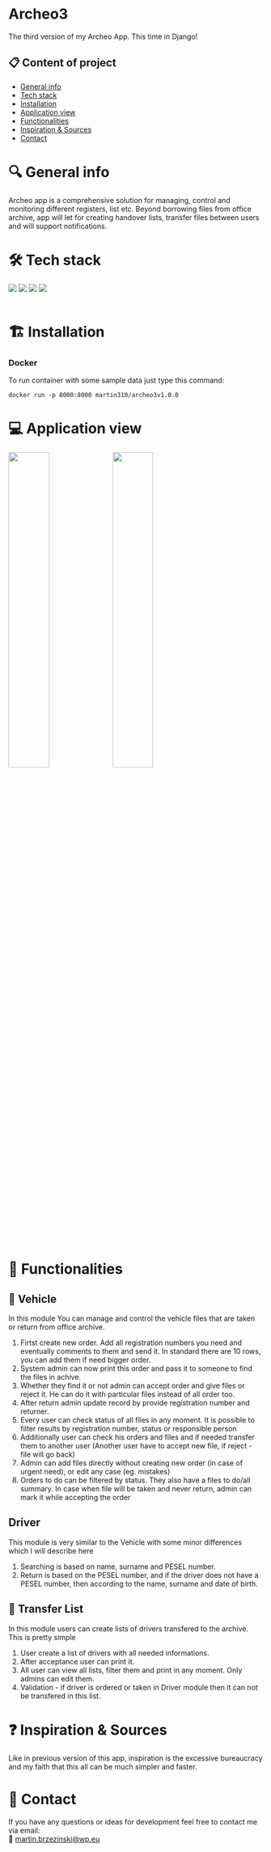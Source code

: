 # Archeo3
The third version of my Archeo App. This time in Django!

## 📋 Content of project
* [General info](#general-info)
* [Tech stack](#tech-stack)
* [Installation](#installation)
* [Application view](#application-view)
* [Functionalities](#functionalities)
* [Inspiration & Sources](#inspiration--sources)
* [Contact](#contact)

# 🔍 General info

Archeo app is a comprehensive solution for managing, control and monitoring different registers, list etc.
Beyond borrowing files from office archive, app will let for creating handover lists, transfer files between users and will support notifications.
# 🛠️ Tech stack

<img src="https://img.shields.io/badge/Django-092E20?style=for-the-badge&logo=django&logoColor=green">
<img src="https://img.shields.io/badge/Python-FFD43B?style=for-the-badge&logo=python&logoColor=blue">
<img src="https://img.shields.io/badge/SQLite-07405E?style=for-the-badge&logo=sqlite&logoColor=white">
<img src="https://img.shields.io/badge/Bootstrap-563D7C?style=for-the-badge&logo=bootstrap&logoColor=white">
<br/>
<br/>

# 🏗️ Installation

### Docker
To run container with some sample data just type this command:
```
docker run -p 8000:8000 martin310/archeo3v1.0.0
```

# 💻 Application view

<img src="https://github.com/Martini310/Archeo-3/assets/108935246/721bcc82-615e-43e2-bf4b-585772aadc22" width="40%" height="40%">

<img src="https://github.com/Martini310/Archeo-3/assets/108935246/baef18e4-f351-4150-8e59-fc14c5ced668" width="40%" height="40%">



# 🔧  Functionalities

## 🚗 Vehicle
In this module You can manage and control the vehicle files that are taken or return from office archive.
1. Firtst create new order. Add all registration numbers you need and eventually comments to them and send it. In standard there are 10 rows, you can add them if need bigger order.
2. System admin can now print this order and pass it to someone to find the files in achive.
3. Whether they find it or not admin can accept order and give files or reject it. He can do it with particular files instead of all order too.
4. After return admin update record by provide registration number and returner.
5. Every user can check status of all files in any moment. It is possible to filter results by registration number, status or responsible person
6. Additionally user can check his orders and files and if needed transfer them to another user (Another user have to accept new file, if reject - file will go back)
7. Admin can add files directly without creating new order (in case of urgent need), or edit any case (eg. mistakes)
8. Orders to do can be filtered by status. They also have a files to do/all summary. In case when file will be taken and never return, admin can mark it while accepting the order

## Driver
This module is very similar to the Vehicle with some minor differences which I will describe here
1. Searching is based on name, surname and PESEL number.
2. Return is based on the PESEL number, and if the driver does not have a PESEL number, then according to the name, surname and date of birth.

## 📒 Transfer List
In this module users can create lists of drivers transfered to the archive.
This is pretty simple
1. User create a list of drivers with all needed informations.
2. After acceptance user can print it.
3. All user can view all lists, filter them and print in any moment. Only admins can edit them.
4. Validation - if driver is ordered or taken in Driver module then it can not be transfered in this list.

# ❓ Inspiration & Sources
Like in previous version of this app, inspiration is the excessive bureaucracy and my faith that this all can be much simpler and faster.

# 📱 Contact
If you have any questions or ideas for development feel free to contact me via email:</br>
📨 [martin.brzezinski@wp.eu](mailto:maritn.brzezinski@wp.eu)

